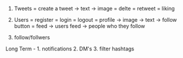 1. Tweets
 = create a tweet
    -> text
    -> image
 = delte
 = retweet
 = liking

2. Users
 = register
 = login
 = logout
 = profile
    -> image
    -> text
    -> follow button
 = feed
    -> users feed
    -> people who they follow


3. follow/follwers


Long Term - 
    1. notifications
    2. DM's
    3. filter hashtags